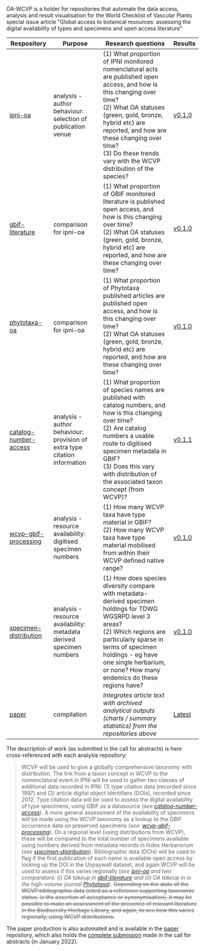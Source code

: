 OA-WCVP is a holder for repositories that automate the data access, analysis and result visualisation for the World Checklist of Vascular Plants special issue article "Global access to botanical resources: assessing the digital availability of types and specimens and open access literature"

| Respository |Purpose|Research questions |Results|
|-------------------|---------|-------------|----|
|[ipni-oa](https://github.com/OA-WCVP/ipni-oa) |analysis - author behaviour: selection of publication venue|(1) What proportion of IPNI monitored nomenclatural acts are published open access, and how is this changing over time? <br/>(2) What OA statuses (green, gold, bronze, hybrid etc) are reported, and how are these changing over time? <br/>(3) Do these trends vary with the WCVP distribution of the species?|[v0.1.0](https://github.com/OA-WCVP/ipni-oa/releases/tag/v0.1.0)|
|[gbif-literature](https://github.com/OA-WCVP/gbif-literature)|comparison for ipni-oa|(1) What proportion of GBIF monitored literature is published open access, and how is this changing over time? <br/>(2) What OA statuses (green, gold, bronze, hybrid etc) are reported, and how are these changing over time?|[v0.1.0](https://github.com/OA-WCVP/gbif-literature/releases/tag/v0.1.0)|
|[phytotaxa-oa](https://github.com/OA-WCVP/phytotaxa-oa)|comparison for ipni-oa|(1) What proportion of Phytotaxa published articles are published open access, and how is this changing over time? <br/>(2) What OA statuses (green, gold, bronze, hybrid etc) are reported, and how are these changing over time?| [v0.1.0](https://github.com/OA-WCVP/phytotaxa-oa/releases/tag/v0.1.0)|
|[catalog-number-access](https://github.com/OA-WCVP/catalog-number-access)|analysis - author behaviour: provision of extra type citation information|(1) What proportion of species names are published with catalog numbers, and how is this changing over time?<br/>(2) Are catalog numbers a usable route to digitised specimen metadata in GBIF?<br/>(3) Does this vary with distribution of the associated taxon concept (from WCVP)?|[v0.1.1](https://github.com/OA-WCVP/catalog-number-access/releases/tag/v0.1.1)|
|[wcvp-gbif-processing](https://github.com/OA-WCVP/wcvp-gbif-processing)|analysis - resource availability: digitised specimen numbers|(1) How many WCVP taxa have type material in GBIF?<br/>(2) How many WCVP taxa have type material mobilised from within their WCVP defined native range?|[v0.1.0](https://github.com/OA-WCVP/wcvp-gbif-processing/releases/tag/v0.1.0)|
|[specimen-distribution](https://github.com/OA-WCVP/specimen-distribution)|analysis - resource availability: metadata derived specimen numbers|(1) How does species diversity compare with metadata-derived specimen holdings for TDWG WGSRPD level 3 areas? <br/>(2) Which regions are particularly sparse in terms of specimen holdings - eg have one single herbarium, or none? How many endemics do these regions have?|[v0.1.0](https://github.com/OA-WCVP/specimen-distribution/releases/tag/v0.1.0)|
|[paper](https://github.com/OA-WCVP/paper)|compilation|*Integrates article text with archived analytical outputs (charts / summary statistics) from the repositories above*|[Latest](https://github.com/OA-WCVP/paper/releases/)

The description of work (as submitted in the call for abstracts) is here cross-referenced with each analysis repository:

> WCVP will be used to give a globally comprehensive taxonomy with distribution. The link from a taxon concept in WCVP to the nomenclatural event in IPNI will be used to gather two classes of additional data recorded in IPNI: (1) type citation data (recorded since 1997) and (2) article digital object identifiers (DOIs), recorded since 2012. Type citation data will be used to assess the digital availability of type specimens, using GBIF as a datasource (*see [catalog-number-access](https://github.com/OA-WCVP/catalog-number-access)*). A more general assessment of the availability of specimens will be made using the WCVP taxonomy as a lookup to the GBIF occurrence data on preserved specimens (*see: [wcvp-gbif-processing](https://github.com/OA-WCVP/wcvp-gbif-processing)*). On a regional level (using distributions from WCVP), these will be compared to the total number of specimens available using numbers derived from metadata records in Index Herbariorum (*see [specimen-distribution](https://github.com/OA-WCVP/specimen-distribution)*). Bibliographic data (DOIs) will be used to flag if the first publication of each name is available open access by looking up the DOI in the Unpaywall dataset, and again WCVP will be used to assess if this varies regionally (*see [ipni-oa](https://github.com/OA-WCVP/ipni-oa) and two comparators: (i) OA takeup in [gbif-literature](https://github.com/OA-WCVP/gbif-literature) and (ii) OA takeup in in the high-volume journal [Phytotaxa](https://github.com/OA-WCVP/phytotaxa-oa)*). ~~Depending on the state of the WCVP bibliographic data (cited as a reference supporting taxonomic status, ie the assertion of acceptance or synonymisation), it may be possible to make an assessment of the presence of relevant literature in the Biodiversity Heritage Library, and again, to see how this varies regionally, using WCVP distributions.~~

The paper production is also automated and is available in the [paper](https://github.com/OA-WCVP/paper) repository, which also holds the [complete submission](https://github.com/OA-WCVP/paper/blob/main/abstract-submission-info.md) made in the call for abstracts (in January 2022).

